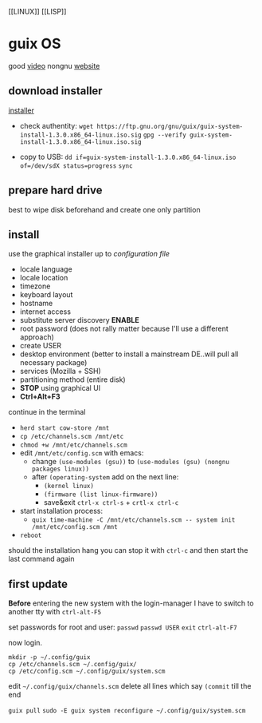 [[LINUX]] [[LISP]]
# guix OS
good [video](https://www.youtube.com/watch?v=oSy-TmoxG_Y)
nongnu [website](https://gitlab.com/nonguix/nonguix)

## download installer
[installer](https://guix.gnu.org/en/download/)

- check authentity:
`wget https://ftp.gnu.org/gnu/guix/guix-system-install-1.3.0.x86_64-linux.iso.sig`
`gpg --verify guix-system-install-1.3.0.x86_64-linux.iso.sig`

- copy to USB:
`dd if=guix-system-install-1.3.0.x86_64-linux.iso of=/dev/sdX status=progress`
`sync`

## prepare hard drive
best to wipe disk beforehand and create one only partition

## install
use the graphical installer up to *configuration file* 
- locale language
- locale location
- timezone
- keyboard layout
- hostname
- internet access
- substitute server discovery **ENABLE**
- root password (does not rally matter because I'll use a different approach)
- create USER
- desktop environment (better to install a mainstream DE..will pull all
  necessary package)
- services (Mozilla + SSH)
- partitioning method (entire disk)
- **STOP** using graphical UI
- **Ctrl+Alt+F3**

continue in the terminal
- `herd start cow-store /mnt`
- `cp /etc/channels.scm /mnt/etc`
- `chmod +w /mnt/etc/channels.scm`
- edit `/mnt/etc/config.scm` with emacs:
    - change `(use-modules (gsu))` to `(use-modules (gsu) (nongnu packages linux))`
    - after `(operating-system` add on the next line:
        - `(kernel linux)`
        - `(firmware (list linux-firmware))` 
        - save&exit `ctrl-x ctrl-s` + `crtl-x ctrl-c`
- start installation process:
    - `quix time-machine -C /mnt/etc/channels.scm -- system init /mnt/etc/config.scm /mnt`
- `reboot`

should the installation hang you can stop it with
`ctrl-c` and then start the last command again

## first update
**Before** entering the new system with the login-manager I have to switch to
another tty with `ctrl-alt-F5`

set passwords for root and user:
`passwd`
`passwd USER`
`exit`
`ctrl-alt-F7`

now login.
```
mkdir -p ~/.config/guix
cp /etc/channels.scm ~/.config/guix/
cp /etc/config.scm ~/.config/guix/system.scm
```

edit `~/.config/guix/channels.scm`
delete all lines which say `(commit` till the end

`guix pull`
`sudo -E guix system reconfigure ~/.config/guix/system.scm`

